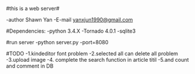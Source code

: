 #this is a web server#

-author Shawn Yan
-E-mail yanxjun1990@gmail.com

#Dependencies:
-python 3.4.X
-Tornado 4.0.1
-sqlite3


#run server
-python server.py -port=8080


#TODO 
-1.kindeditor font problem
-2.selected all can delete all problem
-3.upload image
-4. complete the search function in article titil
-5.and count and comment in DB

